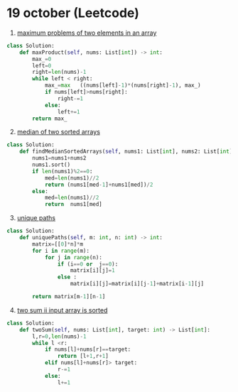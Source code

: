 # 19 october (Leetcode)

1. [maximum problems of two elements in an array](https://leetcode.com/problems/maximum-product-of-two-elements-in-an-array)

```python
class Solution:
    def maxProduct(self, nums: List[int]) -> int:
        max_=0
        left=0
        right=len(nums)-1
        while left < right:
            max_=max   ((nums[left]-1)*(nums[right]-1), max_)
            if nums[left]>nums[right]:
                right-=1
            else:
                left+=1
        return max_
```

2. [median of two sorted arrays](https://leetcode.com/problems/median-of-two-sorted-arrays/)

```python
class Solution:
    def findMedianSortedArrays(self, nums1: List[int], nums2: List[int]) -> float:
        nums1=nums1+nums2
        nums1.sort()
        if len(nums1)%2==0:
            med=len(nums1)//2
            return (nums1[med-1]+nums1[med])/2
        else:
            med=len(nums1)//2
            return  nums1[med]
```


3. [unique paths](https://leetcode.com/problems/unique-paths/)

```python
class Solution:
    def uniquePaths(self, m: int, n: int) -> int:
        matrix=[[0]*n]*m
        for i in range(m):
            for j in range(n):
                if (i==0 or  j==0):
                    matrix[i][j]=1
                else :
                    matrix[i][j]=matrix[i][j-1]+matrix[i-1][j]

        return matrix[m-1][n-1]
```


4. [two sum ii input array is sorted](https://leetcode.com/problems/two-sum-ii-input-array-is-sorted/)

```python
class Solution:
    def twoSum(self, nums: List[int], target: int) -> List[int]:
        l,r=0,len(nums)-1
        while l <r:
            if nums[l]+nums[r]==target:
                return [l+1,r+1]
            elif nums[l]+nums[r]> target:
                r-=1
            else:
                l+=1
```
